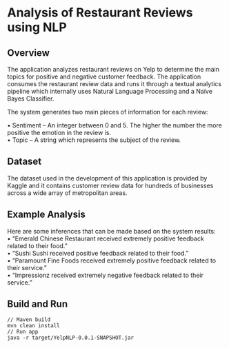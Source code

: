 # Analysis of Restaurant Reviews using NLP

## Overview
The application analyzes restaurant reviews on Yelp to determine the main topics for positive and negative customer feedback. The application consumes the restaurant review data and runs it through a textual analytics pipeline which internally uses Natural Language Processing and a Naïve Bayes Classifier.  

The system generates two main pieces of information for each review:  

•	Sentiment – An integer between 0 and 5. The higher the number the more positive the emotion in the review is.  
•	Topic – A string which represents the subject of the review.  

## Dataset
The dataset used in the development of this application is provided by Kaggle and it contains customer review data for hundreds of businesses across a wide array of metropolitan areas.

## Example Analysis
Here are some inferences that can be made based on the system results:  
•	“Emerald Chinese Restaurant received extremely positive feedback related to their food.”  
•	“Sushi Sushi received positive feedback related to their food.”  
•	“Paramount Fine Foods received extremely positive feedback related to their service.”  
•	“Impressionz received extremely negative feedback related to their service.”  

## Build and Run
```
// Maven build
mvn clean install
// Run app
java -r target/YelpNLP-0.0.1-SNAPSHOT.jar
